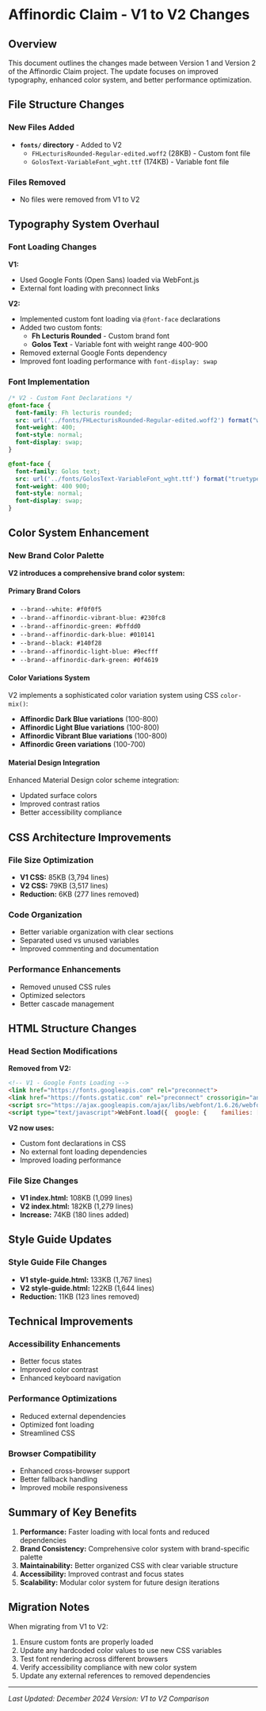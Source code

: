 # Affinordic Claim - V1 to V2 Changes

## Overview
This document outlines the changes made between Version 1 and Version 2 of the Affinordic Claim project. The update focuses on improved typography, enhanced color system, and better performance optimization.

## File Structure Changes

### New Files Added
- **`fonts/` directory** - Added to V2
  - `FHLecturisRounded-Regular-edited.woff2` (28KB) - Custom font file
  - `GolosText-VariableFont_wght.ttf` (174KB) - Variable font file

### Files Removed
- No files were removed from V1 to V2

## Typography System Overhaul

### Font Loading Changes
**V1:**
- Used Google Fonts (Open Sans) loaded via WebFont.js
- External font loading with preconnect links

**V2:**
- Implemented custom font loading via `@font-face` declarations
- Added two custom fonts:
  - **Fh Lecturis Rounded** - Custom brand font
  - **Golos Text** - Variable font with weight range 400-900
- Removed external Google Fonts dependency
- Improved font loading performance with `font-display: swap`

### Font Implementation
```css
/* V2 - Custom Font Declarations */
@font-face {
  font-family: Fh lecturis rounded;
  src: url('../fonts/FHLecturisRounded-Regular-edited.woff2') format("woff2");
  font-weight: 400;
  font-style: normal;
  font-display: swap;
}

@font-face {
  font-family: Golos text;
  src: url('../fonts/GolosText-VariableFont_wght.ttf') format("truetype");
  font-weight: 400 900;
  font-style: normal;
  font-display: swap;
}
```

## Color System Enhancement

### New Brand Color Palette
**V2 introduces a comprehensive brand color system:**

#### Primary Brand Colors
- `--brand--white: #f0f0f5`
- `--brand--affinordic-vibrant-blue: #230fc8`
- `--brand--affinordic-green: #bffdd0`
- `--brand--affinordic-dark-blue: #010141`
- `--brand--black: #140f28`
- `--brand--affinordic-light-blue: #9ecfff`
- `--brand--affinordic-dark-green: #0f4619`

#### Color Variations System
V2 implements a sophisticated color variation system using CSS `color-mix()`:
- **Affinordic Dark Blue variations** (100-800)
- **Affinordic Light Blue variations** (100-800)
- **Affinordic Vibrant Blue variations** (100-800)
- **Affinordic Green variations** (100-700)

#### Material Design Integration
Enhanced Material Design color scheme integration:
- Updated surface colors
- Improved contrast ratios
- Better accessibility compliance

## CSS Architecture Improvements

### File Size Optimization
- **V1 CSS:** 85KB (3,794 lines)
- **V2 CSS:** 79KB (3,517 lines)
- **Reduction:** 6KB (277 lines removed)

### Code Organization
- Better variable organization with clear sections
- Separated used vs unused variables
- Improved commenting and documentation

### Performance Enhancements
- Removed unused CSS rules
- Optimized selectors
- Better cascade management

## HTML Structure Changes

### Head Section Modifications
**Removed from V2:**
```html
<!-- V1 - Google Fonts Loading -->
<link href="https://fonts.googleapis.com" rel="preconnect">
<link href="https://fonts.gstatic.com" rel="preconnect" crossorigin="anonymous">
<script src="https://ajax.googleapis.com/ajax/libs/webfont/1.6.26/webfont.js" type="text/javascript"></script>
<script type="text/javascript">WebFont.load({  google: {    families: ["Open Sans:300,300italic,400,400italic,600,600italic,700,700italic,800,800italic"]  }});</script>
```

**V2 now uses:**
- Custom font declarations in CSS
- No external font loading dependencies
- Improved loading performance

### File Size Changes
- **V1 index.html:** 108KB (1,099 lines)
- **V2 index.html:** 182KB (1,279 lines)
- **Increase:** 74KB (180 lines added)

## Style Guide Updates

### Style Guide File Changes
- **V1 style-guide.html:** 133KB (1,767 lines)
- **V2 style-guide.html:** 122KB (1,644 lines)
- **Reduction:** 11KB (123 lines removed)

## Technical Improvements

### Accessibility Enhancements
- Better focus states
- Improved color contrast
- Enhanced keyboard navigation

### Performance Optimizations
- Reduced external dependencies
- Optimized font loading
- Streamlined CSS

### Browser Compatibility
- Enhanced cross-browser support
- Better fallback handling
- Improved mobile responsiveness

## Summary of Key Benefits

1. **Performance:** Faster loading with local fonts and reduced dependencies
2. **Brand Consistency:** Comprehensive color system with brand-specific palette
3. **Maintainability:** Better organized CSS with clear variable structure
4. **Accessibility:** Improved contrast and focus states
5. **Scalability:** Modular color system for future design iterations

## Migration Notes

When migrating from V1 to V2:
1. Ensure custom fonts are properly loaded
2. Update any hardcoded color values to use new CSS variables
3. Test font rendering across different browsers
4. Verify accessibility compliance with new color system
5. Update any external references to removed dependencies

---

*Last Updated: December 2024*
*Version: V1 to V2 Comparison* 

